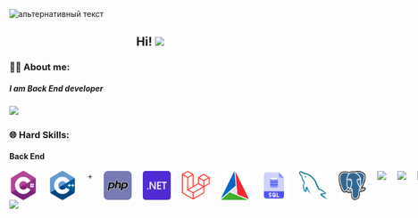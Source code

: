 <img src="https://camo.githubusercontent.com/40b0f78b261dbde178a253307fec1de25875f92469232dbef42479ac749dcfdb/68747470733a2f2f63617073756c652d72656e6465722e76657263656c2e6170702f6170693f747970653d776176696e6726636f6c6f723d373730304646266865696768743d3137302673656374696f6e3d686561646572" alt="альтернативный текст">
<h2 align="center">Hi! <img src="https://github.com/blackcater/blackcater/raw/main/images/Hi.gif" height="32"/></h2>

### 👨‍💻 About me:
##### I am Back End developer
<img src="https://user-images.githubusercontent.com/73097560/115834477-dbab4500-a447-11eb-908a-139a6edaec5c.gif">

### 🌐 Hard Skills:
#### Back End
<div style="display: flex; grid-gap: 20px">
   <img src="https://github.com/D0NIFF/D0NIFF/blob/master/assets/c-sharp.png" style="width: 50px"> 
   <img src="https://github.com/D0NIFF/D0NIFF/blob/master/assets/cpp.png" style="width: 50px">+
   <img src="https://github.com/D0NIFF/D0NIFF/blob/master/assets/php.png" style="width: 50px">
   <img src="https://github.com/D0NIFF/D0NIFF/blob/master/assets/dotnet.svg" style="width: 50px; border-radius: 5px">
   <img src="https://github.com/D0NIFF/D0NIFF/blob/master/assets/laravel.png" style="width: 50px">
   <img src="https://github.com/D0NIFF/D0NIFF/blob/master/assets/CMake.png" style="width: 50px">
   <img src="https://github.com/D0NIFF/D0NIFF/blob/master/assets/sql.png" style="width: 50px">
   <img src="https://github.com/D0NIFF/D0NIFF/blob/master/assets/mysql.png" style="width: 50px">
   <img src="https://github.com/D0NIFF/D0NIFF/blob/master/assets/postgre.png" style="width: 50px">
   <img src="https://www.svgrepo.com/show/303460/redis-logo.svg" style="width: 50px">
   <img src="https://www.svgrepo.com/show/452192/docker.svg" style="width: 50px">
   <img src="https://www.svgrepo.com/show/452210/git.svg" style="width: 50px">
</div>

<img src="https://camo.githubusercontent.com/6252eacbfc5e3d3187db58281ee0a7e1615540c5a7915274da75bdc28f9cb4fd/68747470733a2f2f63617073756c652d72656e6465722e76657263656c2e6170702f6170693f747970653d776176696e6726636f6c6f723d373730304646266865696768743d3135382673656374696f6e3d666f6f746572">
